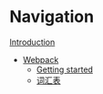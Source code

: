 # Navigation

[Introduction](Home.md)

* [Webpack](README.md)
    * [Getting started](Getting-started.md)
    * [词汇表](Glossary.md)

